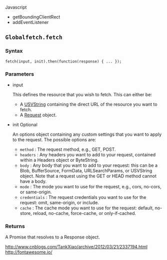Javascript

- getBoundingClientRect
- addEventListener

## `Globalfetch.fetch` 

### Syntax

    fetch(input, init).then(function(response) { ... });
    
### Parameters
- input

    This defines the resource that you wish to fetch. This can either be:

    - A  [USVString](http://devdocs.io/dom/usvstring)  containing the direct URL of the resource you want to fetch.
    - A  [Request](http://devdocs.io/dom/request)  object.

- init Optional

    An options object containing any custom settings that you want to apply to the request. The possible options are:

    -  `method` : The request method, e.g., GET, POST.
    -  `headers` : Any headers you want to add to your request, contained within a Headers object or ByteString.
    -  `body` : Any body that you want to add to your request: this can be a Blob, BufferSource, FormData, URLSearchParams, or USVString object. Note that a request using the GET or HEAD method cannot have a body.
    -  `mode` : The mode you want to use for the request, e.g., cors, no-cors, or same-origin.
    -  `credentials` : The request credentials you want to use for the request: omit, same-origin, or include.
    -  `cache` : The cache mode you want to use for the request: default, no-store, reload, no-cache, force-cache, or only-if-cached.


### Returns

A Promise that resolves to a Response object.

http://www.cnblogs.com/TankXiao/archive/2012/03/21/2337194.html
http://fontawesome.io/

